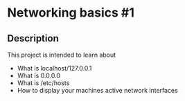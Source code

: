 # Networking basics #1

## Description

This project is intended to learn about

+ What is localhost/127.0.0.1
+ What is 0.0.0.0
+ What is /etc/hosts
+ How to display your machines active network interfaces
